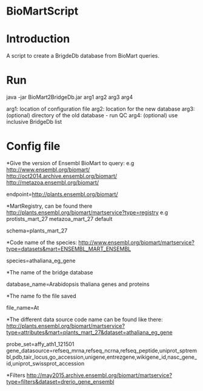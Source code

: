 # BioMartScript

Introduction
============
A script to create a BrigdeDb database from BioMart queries.

Run
============

java -jar BioMart2BridgeDb.jar arg1 arg2 arg3 arg4

arg1: location of configuration file
arg2: location for the new database
arg3: (optional) directory of the old database - run QC
arg4: (optional) use inclusive BridgeDb list

Config file
============
*Give the version of Ensembl BioMart to query:
e.g http://www.ensembl.org/biomart/ http://oct2014.archive.ensembl.org/biomart/	http://metazoa.ensembl.org/biomart/

endpoint=http://plants.ensembl.org/biomart/

*MartRegistry, can be found there http://plants.ensembl.org/biomart/martservice?type=registry
e.g protists_mart_27 metazoa_mart_27 default

schema=plants_mart_27

*Code name of the species: http://www.ensembl.org/biomart/martservice?type=datasets&mart=ENSEMBL_MART_ENSEMBL

species=athaliana_eg_gene

*The name of the bridge database

database_name=Arabidopsis thaliana genes and proteins

*The name fo the file saved

file_name=At

*The different data source code name can be found like there:
http://plants.ensembl.org/biomart/martservice?type=attributes&mart=plants_mart_27&dataset=athaliana_eg_gene

probe_set=affy_ath1_121501
gene_datasource=refseq_mrna,refseq_ncrna,refseq_peptide,uniprot_sptrembl,pdb,tair_locus,go_accession,unigene,entrezgene,wikigene_id,nasc_gene_id,uniprot_swissprot_accession

*Filters
http://may2015.archive.ensembl.org/biomart/martservice?type=filters&dataset=drerio_gene_ensembl
